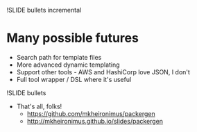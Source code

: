 !SLIDE bullets incremental
# Many possible futures
* Search path for template files
* More advanced dynamic templating
* Support other tools - AWS and HashiCorp love JSON, I don't
* Full tool wrapper / DSL where it's useful

!SLIDE bullets
* That's all, folks!
    * https://github.com/mkheironimus/packergen
    * http://mkheironimus.github.io/slides/packergen

